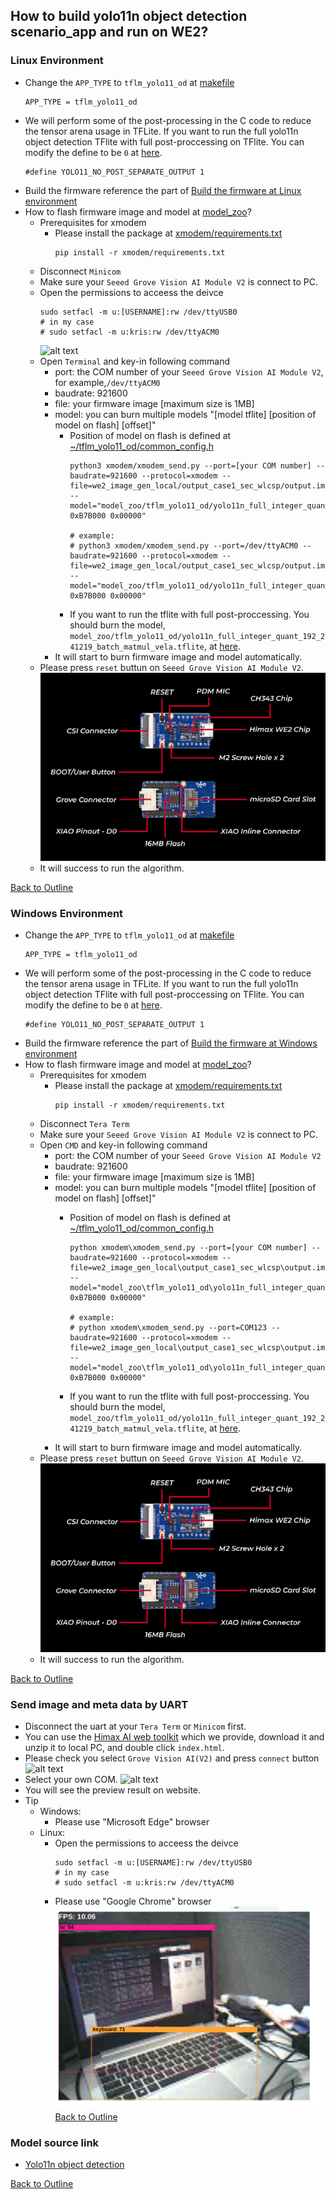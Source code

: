 ## How to build yolo11n object detection scenario_app and run on WE2?
### Linux Environment
- Change the `APP_TYPE` to `tflm_yolo11_od` at [makefile](https://github.com/HimaxWiseEyePlus/Seeed_Grove_Vision_AI_Module_V2/blob/main/EPII_CM55M_APP_S/makefile)
    ```
    APP_TYPE = tflm_yolo11_od
    ```
- We will perform some of the post-processing in the C code to reduce the tensor arena usage in TFLite. If you want to run the full yolo11n object detection TFlite with full post-proccessing on TFlite. You can modify the define to be `0` at [here](https://github.com/HimaxWiseEyePlus/Seeed_Grove_Vision_AI_Module_V2/blob/main/EPII_CM55M_APP_S/app/scenario_app/tflm_yolo11_od/cvapp_yolo11n_ob.cpp#L38).
  ```
  #define YOLO11_NO_POST_SEPARATE_OUTPUT 1
  ```
- Build the firmware reference the part of [Build the firmware at Linux environment](https://github.com/HimaxWiseEyePlus/Seeed_Grove_Vision_AI_Module_V2?tab=readme-ov-file#build-the-firmware-at-linux-environment)
- How to flash firmware image and model at [model_zoo](https://github.com/HimaxWiseEyePlus/Seeed_Grove_Vision_AI_Module_V2/tree/main/model_zoo)?
  - Prerequisites for xmodem
    - Please install the package at [xmodem/requirements.txt](https://github.com/HimaxWiseEyePlus/Seeed_Grove_Vision_AI_Module_V2/tree/main/xmodem/requirements.txt) 
        ```
        pip install -r xmodem/requirements.txt
        ```
  - Disconnect `Minicom`
  - Make sure your `Seeed Grove Vision AI Module V2` is connect to PC.
  - Open the permissions to acceess the deivce
    ```
    sudo setfacl -m u:[USERNAME]:rw /dev/ttyUSB0
    # in my case
    # sudo setfacl -m u:kris:rw /dev/ttyACM0
    ```
    ![alt text](../../../../images/flash_image_model_6.png)
  - Open `Terminal` and key-in following command
    - port: the COM number of your `Seeed Grove Vision AI Module V2`, for example,`/dev/ttyACM0`
    - baudrate: 921600
    - file: your firmware image [maximum size is 1MB]
    - model: you can burn multiple models "[model tflite] [position of model on flash] [offset]"
      - Position of model on flash is defined at [~/tflm_yolo11_od/common_config.h](https://github.com/HimaxWiseEyePlus/Seeed_Grove_Vision_AI_Module_V2/blob/main/EPII_CM55M_APP_S/app/scenario_app/tflm_yolo11_od/common_config.h#L27)
        ```
        python3 xmodem/xmodem_send.py --port=[your COM number] --baudrate=921600 --protocol=xmodem --file=we2_image_gen_local/output_case1_sec_wlcsp/output.img --model="model_zoo/tflm_yolo11_od/yolo11n_full_integer_quant_vela_imgz_224_kris_nopost_241230.tflite 0xB7B000 0x00000"

        # example:
        # python3 xmodem/xmodem_send.py --port=/dev/ttyACM0 --baudrate=921600 --protocol=xmodem --file=we2_image_gen_local/output_case1_sec_wlcsp/output.img --model="model_zoo/tflm_yolo11_od/yolo11n_full_integer_quant_vela_imgz_224_kris_nopost_241230.tflite 0xB7B000 0x00000"
        ```
      - If you want to run the tflite with full post-proccessing. You should burn the model, `model_zoo/tflm_yolo11_od/yolo11n_full_integer_quant_192_241219_batch_matmul_vela.tflite`, at [here](https://github.com/HimaxWiseEyePlus/Seeed_Grove_Vision_AI_Module_V2/blob/main/model_zoo/tflm_yolo11_od/yolo11n_full_integer_quant_192_241219_batch_matmul_vela.tflite).
    - It will start to burn firmware image and model automatically.
  -  Please press `reset` buttun on `Seeed Grove Vision AI Module V2`.
    ![alt text](../../../../images/grove_vision_ai_v2_all.jpg) 
  - It will success to run the algorithm.

[Back to Outline](https://github.com/HimaxWiseEyePlus/Seeed_Grove_Vision_AI_Module_V2?tab=readme-ov-file#outline)

### Windows Environment
- Change the `APP_TYPE` to `tflm_yolo11_od` at [makefile](https://github.com/HimaxWiseEyePlus/Seeed_Grove_Vision_AI_Module_V2/blob/main/EPII_CM55M_APP_S/makefile)
    ```
    APP_TYPE = tflm_yolo11_od
    ```
- We will perform some of the post-processing in the C code to reduce the tensor arena usage in TFLite. If you want to run the full yolo11n object detection TFlite with full post-proccessing on TFlite. You can modify the define to be `0` at [here](https://github.com/HimaxWiseEyePlus/Seeed_Grove_Vision_AI_Module_V2/blob/main/EPII_CM55M_APP_S/app/scenario_app/tflm_yolo11_od/cvapp_yolo11n_ob.cpp#L38).
  ```
  #define YOLO11_NO_POST_SEPARATE_OUTPUT 1
  ```
- Build the firmware reference the part of [Build the firmware at Windows environment](https://github.com/HimaxWiseEyePlus/Seeed_Grove_Vision_AI_Module_V2?tab=readme-ov-file#build-the-firmware-at-windows-environment)
- How to flash firmware image and model at [model_zoo](https://github.com/HimaxWiseEyePlus/Seeed_Grove_Vision_AI_Module_V2/tree/main/model_zoo)?
  - Prerequisites for xmodem
    - Please install the package at [xmodem/requirements.txt](https://github.com/HimaxWiseEyePlus/Seeed_Grove_Vision_AI_Module_V2/tree/main/xmodem/requirements.txt) 
        ```
        pip install -r xmodem/requirements.txt
        ```
  - Disconnect `Tera Term`
  - Make sure your `Seeed Grove Vision AI Module V2` is connect to PC.
  - Open `CMD` and key-in following command
    - port: the COM number of your `Seeed Grove Vision AI Module V2` 
    - baudrate: 921600
    - file: your firmware image [maximum size is 1MB]
    - model: you can burn multiple models "[model tflite] [position of model on flash] [offset]"
      - Position of model on flash is defined at [~/tflm_yolo11_od/common_config.h](https://github.com/HimaxWiseEyePlus/Seeed_Grove_Vision_AI_Module_V2/blob/main/EPII_CM55M_APP_S/app/scenario_app/tflm_yolo11_od/common_config.h#L27)
        ```
        python xmodem\xmodem_send.py --port=[your COM number] --baudrate=921600 --protocol=xmodem --file=we2_image_gen_local\output_case1_sec_wlcsp\output.img --model="model_zoo\tflm_yolo11_od\yolo11n_full_integer_quant_vela_imgz_224_kris_nopost_241230.tflite 0xB7B000 0x00000"

        # example:
        # python xmodem\xmodem_send.py --port=COM123 --baudrate=921600 --protocol=xmodem --file=we2_image_gen_local\output_case1_sec_wlcsp\output.img --model="model_zoo\tflm_yolo11_od\yolo11n_full_integer_quant_vela_imgz_224_kris_nopost_241230.tflite 0xB7B000 0x00000"
        ```

      - If you want to run the tflite with full post-proccessing. You should burn the model, `model_zoo/tflm_yolo11_od/yolo11n_full_integer_quant_192_241219_batch_matmul_vela.tflite`, at [here](https://github.com/HimaxWiseEyePlus/Seeed_Grove_Vision_AI_Module_V2/blob/main/model_zoo/tflm_yolo11_od/yolo11n_full_integer_quant_192_241219_batch_matmul_vela.tflite).
    - It will start to burn firmware image and model automatically.
  -  Please press `reset` buttun on `Seeed Grove Vision AI Module V2`.
    ![alt text](../../../../images/grove_vision_ai_v2_all.jpg)  
  - It will success to run the algorithm.


[Back to Outline](https://github.com/HimaxWiseEyePlus/Seeed_Grove_Vision_AI_Module_V2?tab=readme-ov-file#outline)

### Send image and meta data by UART
- Disconnect the uart at your `Tera Term` or `Minicom` first.
- You can use the [Himax AI web toolkit](https://github.com/HimaxWiseEyePlus/Seeed_Grove_Vision_AI_Module_V2/releases/download/v1.1/Himax_AI_web_toolkit.zip) which we provide, download it and unzip it to local PC, and double click `index.html`.
- Please check you select `Grove Vision AI(V2)` and press `connect` button
    ![alt text](../../../../images/uart_show_1.png)
- Select your own COM.
    ![alt text](../../../../images/uart_show_2.png)
- You will see the preview result on website.
- Tip
    - Windows:
        - Please use "Microsoft Edge" browser
    - Linux:
        - Open the permissions to acceess the deivce
            ```
            sudo setfacl -m u:[USERNAME]:rw /dev/ttyUSB0
            # in my case
            # sudo setfacl -m u:kris:rw /dev/ttyACM0
            ```
        - Please use "Google Chrome" browser
          ![alt text](../../../../images/yolo11_od_0.png)
[Back to Outline](https://github.com/HimaxWiseEyePlus/Seeed_Grove_Vision_AI_Module_V2?tab=readme-ov-file#outline)

### Model source link
- [Yolo11n object detection](https://github.com/HimaxWiseEyePlus/YOLO11_on_WE2?tab=readme-ov-file#yolo11n-object-detection)

[Back to Outline](https://github.com/HimaxWiseEyePlus/Seeed_Grove_Vision_AI_Module_V2?tab=readme-ov-file#outline)